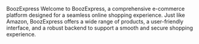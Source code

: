 BoozExpress
Welcome to BoozExpress, a comprehensive e-commerce platform designed for a seamless online shopping experience. Just like Amazon, BoozExpress offers a wide range of products, a user-friendly interface, and a robust backend to support a smooth and secure shopping experience.
